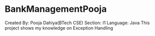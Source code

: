 # BankManagementPooja
Created By: Pooja Dahiya(BTech CSE)
Section: I1
Language: Java
This project shows my knowledge on Exception Handling
